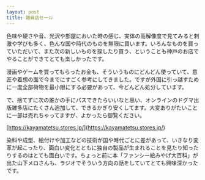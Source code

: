 ```yaml
---
layout: post
title: 雑貨店セール
---
```

色味や硬さや音、光沢や部屋においた時の感じ、実体の高解像度で見てみると刺激や学びも多く、色んな国や時代のものを無限に買います。いろんなものを買っていただいて、また次の新しいものを探したり買う、ということも神戸のお店でやることができてとても楽しかったです。

漫画やゲームを買ってもらったお金も、そういうものにどんどん使っていて、意匠や着想の面で今までにすごく参考にしてきました。ですが外国に引っ越すために一度全部荷物を最小限にする必要があって、今どんどん処分しています。

で、捨てずに次の誰かの手にパスできたらいいなと思い、オンラインのドグマ出版雑多店にたくさん追加して、できるかぎり安くしてます。大変ありがたいことに一部は売れちゃってますが、よかったら御覧ください。

[https://kayamatetsu.stores.jp/](https://kayamatetsu.stores.jp/)

染料や成型、絵付けや加工などの技術が国や時代ごとに差があって、いきなり変革が起こったり、面白い変化とともに独自の製品が生まれることを見たり知ったりするのはとても面白いです。ちょっと前に本「ファンシー絵みやげ大百科」が出た山下メロさんも、ラジオでそういう方向の話をしていてとても興味深かったです。
